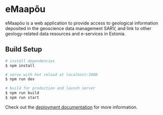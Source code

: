 # eMaapõu

eMaapõu is a web application to provide access to geological information deposited in the geoscience data management SARV, and link to other geology-related data resources and e-services in Estonia.

## Build Setup

```bash
# install dependencies
$ npm install

# serve with hot reload at localhost:3000
$ npm run dev

# build for production and launch server
$ npm run build
$ npm run start

```
Check out the [deployment documentation](https://nuxt.com/docs/getting-started/deployment) for more information.
